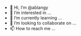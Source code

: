 - 👋 Hi, I’m @ablangy
- 👀 I’m interested in ...
- 🌱 I’m currently learning ...
- 💞️ I’m looking to collaborate on ...
- 📫 How to reach me ...

<!---
ablangy/ablangy is a ✨ special ✨ repository because its `README.md` (this file) appears on your GitHub profile.
You can click the Preview link to take a look at your changes.
--->
